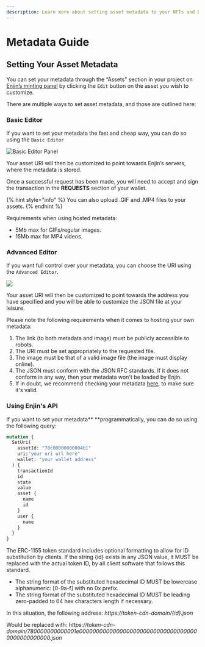 ```yaml
---
description: Learn more about setting asset metadata to your NFTs and Digital Assets
---
```


# Metadata Guide

## Setting Your Asset Metadata

You can set your metadata through the “Assets” section in your project on [Enjin’s minting panel](https://cloud.enjin.io/platform) by clicking the `Edit` button on the asset you wish to customize.

There are multiple ways to set asset metadata, and those are outlined here:

### **Basic Editor**

If you want to set your metadata the fast and cheap way, you can do so using the `Basic Editor`

![Basic Editor Panel](https://assets-global.website-files.com/5d56cb37dc00727a4f69850c/60bda54e5efa0121e6f3d5a4\_1c671d25cdeeff843d65b328d23c2f14.png)

Your asset URI will then be customized to point towards Enjin’s servers, where the metadata is stored.

Once a successful request has been made, you will need to accept and sign the transaction in the **REQUESTS** section of your wallet.

{% hint style="info" %}
You can also upload .GIF and .MP4 files to your assets.
{% endhint %}

Requirements when using hosted metadata:

* 5Mb max for GIFs/regular images.
* 15Mb max for MP4 videos.

### **Advanced Editor**

If you want full control over your metadata, you can choose the URI using the `Advanced Editor`.

![](https://assets-global.website-files.com/5d56cb37dc00727a4f69850c/60bda57e6d4e0dffb1d98947\_97479a4c226b02c9a61446732cc1ed09.png)

Your asset URI will then be customized to point towards the address you have specified and you will be able to customize the JSON file at your leisure. 

Please note the following requirements when it comes to hosting your own metadata:

1. The link (to both metadata and image) must be publicly accessible to robots.
2. The URI must be set appropriately to the requested file.
3. The image must be that of a valid image file (the image must display online).
4. The JSON must conform with the JSON RFC standards. If it does not conform in any way, then your metadata won't be loaded by Enjin.
5. If in doubt, we recommend checking your metadata [here](https://jsonformatter.curiousconcept.com), to make sure it's valid.

### **Using Enjin's API**

If you want to set your metadata** **programmatically, you can do so using the following query:

```graphql
mutation {
  SetUri(
    assetId: "78c00000000004b1"
    uri:"your uri url here"
    wallet: "your wallet address"
  ) {
    transactionId
    id
    state
    value
    asset {
      name
      id
    }
    user {
      name
    }
  }
}
```

The ERC-1155 token standard includes optional formatting to allow for ID substitution by clients. If the string {id} exists in any JSON value, it MUST be replaced with the actual token ID, by all client software that follows this standard.

* The string format of the substituted hexadecimal ID MUST be lowercase alphanumeric: \[0-9a-f] with no 0x prefix.
* The string format of the substituted hexadecimal ID MUST be leading zero-padded to 64 hex characters length if necessary.

In this situation, the following address: _https://token-cdn-domain/{id}.json_

Would be replaced with: _https://token-cdn-domain/780000000000001e000000000000000000000000000000000000000000000000.json_
